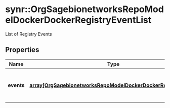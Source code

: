 # synr::OrgSagebionetworksRepoModelDockerDockerRegistryEventList

List of Registry Events

## Properties
Name | Type | Description | Notes
------------ | ------------- | ------------- | -------------
**events** | [**array[OrgSagebionetworksRepoModelDockerDockerRegistryEvent]**](org.sagebionetworks.repo.model.docker.DockerRegistryEvent.md) | A list of events that occurred in a docker registry | [optional] 


